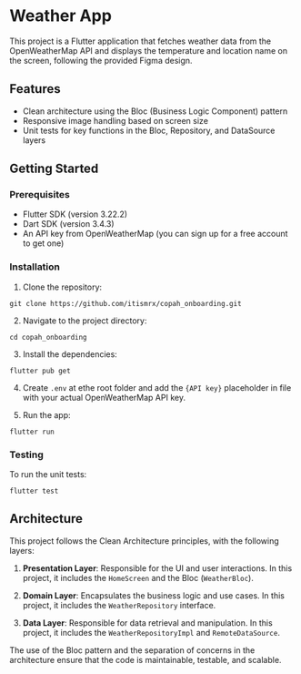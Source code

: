 # Weather App

This project is a Flutter application that fetches weather data from the OpenWeatherMap API and displays the temperature and location name on the screen, following the provided Figma design.

## Features

- Clean architecture using the Bloc (Business Logic Component) pattern
- Responsive image handling based on screen size
- Unit tests for key functions in the Bloc, Repository, and DataSource layers

## Getting Started

### Prerequisites

- Flutter SDK (version 3.22.2)
- Dart SDK (version 3.4.3)
- An API key from OpenWeatherMap (you can sign up for a free account to get one)

### Installation

1. Clone the repository:

```
git clone https://github.com/itismrx/copah_onboarding.git
```

2. Navigate to the project directory:

```
cd copah_onboarding
```

3. Install the dependencies:

```
flutter pub get
```

4. Create `.env` at ethe root folder and add the `{API key}` placeholder in file with your actual OpenWeatherMap API key.

5. Run the app:

```
flutter run
```

### Testing

To run the unit tests:

```
flutter test
```

## Architecture

This project follows the Clean Architecture principles, with the following layers:

1. **Presentation Layer**: Responsible for the UI and user interactions. In this project, it includes the `HomeScreen` and the Bloc (`WeatherBloc`).

2. **Domain Layer**: Encapsulates the business logic and use cases. In this project, it includes the `WeatherRepository` interface.

3. **Data Layer**: Responsible for data retrieval and manipulation. In this project, it includes the `WeatherRepositoryImpl` and `RemoteDataSource`.

The use of the Bloc pattern and the separation of concerns in the architecture ensure that the code is maintainable, testable, and scalable.